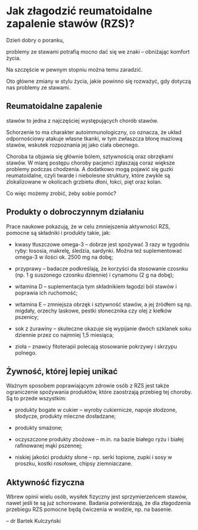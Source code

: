 # Jak złagodzić reumatoidalne zapalenie stawów (RZS)?

Dzień dobry o poranku,

problemy ze stawami potrafią mocno dać się we znaki – obniżając komfort życia.

Na szczęście w pewnym stopniu można temu zaradzić.

Oto główne zmiany w stylu życia, jakie powinno się rozważyć, gdy dotyczą nas problemy ze stawami.

## Reumatoidalne zapalenie

stawów to jedna z najczęściej występujących chorób stawów.

Schorzenie to ma charakter autoimmunologiczny, co oznacza, że układ odpornościowy atakuje własne tkanki, w tym zwłaszcza błonę maziową stawów, wskutek rozpoznania jej jako ciała obecnego.

Choroba ta objawia się głównie bólem, sztywnością oraz obrzękami stawów. W miarę postępu choroby pacjenci zgłaszają coraz większe problemy podczas chodzenia. A dodatkowo mogą pojawić się guzki reumatoidalne, czyli twarde i niebolesne struktury, które zwykle są zlokalizowane w okolicach grzbietu dłoni, łokci, pięt oraz kolan.

Co więc możemy zrobić, żeby sobie pomóc?

## Produkty o dobroczynnym działaniu

Prace naukowe pokazują, że w celu zmniejszenia aktywności RZS, pomocne są składniki i produkty takie, jak:

- kwasy tłuszczowe omega-3 – dobrze jest spożywać 3 razy w tygodniu ryby: łososia, makrelę, śledzia, sardynki. Można też suplementować omega-3 w ilości ok. 2500 mg na dobę;

- przyprawy – badacze podkreślają, że korzyści da stosowanie czosnku (np. 1 g suszonego czosnku dziennie) i cynamonu (2 g na dobę);

- witamina D – suplementacja tym składnikiem łagodzi ból stawów i poprawia ich ruchomość;

- witamina E – zmniejsza obrzęk i sztywność stawów, a jej źródłem są np. migdały, orzechy laskowe, pestki słonecznika czy olej z kiełków pszenicy;

- sok z żurawiny – skuteczne okazuje się wypijanie dwóch szklanek soku dziennie przez co najmniej 1,5 miesiąca;

- zioła – znawcy fitoterapii polecają stosowanie pokrzywy i skrzypu polnego.

## Żywność, której lepiej unikać

Ważnym sposobem poprawiającym zdrowie osób z RZS jest także ograniczenie spożywania produktów, które zaostrzają przebieg tej choroby. Są to przede wszystkim:

- produkty bogate w cukier – wyroby cukiernicze, napoje słodzone, słodycze, produkty mleczne dosładzane;

- produkty smażone;

- oczyszczone produkty zbożowe – m.in. na bazie białego ryżu i białej rafinowanej mąki pszennej;

- niskiej jakości produkty słone – np. serki topione, zupki i sosy w proszku, kostki rosołowe, chipsy ziemniaczane.

## Aktywność fizyczna

Wbrew opinii wielu osób, wysiłek fizyczny jest sprzymierzeńcem stawów, nawet jeśli te są już schorowane. Badania potwierdzają, że dla złagodzenia przebiegu RZS pomocne będą ćwiczenia w wodzie, np. na basenie.

– dr Bartek Kulczyński